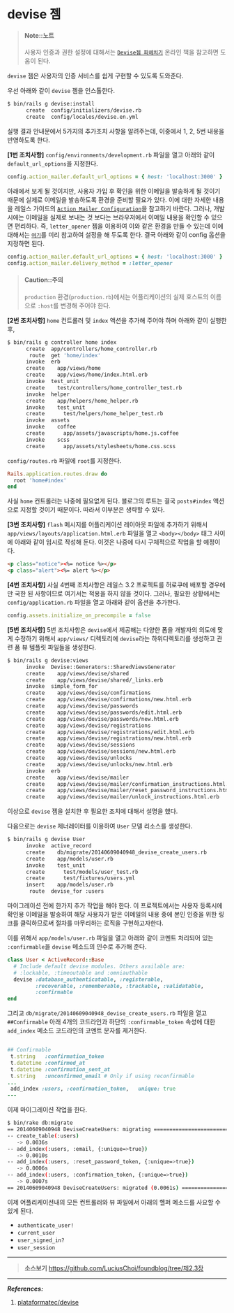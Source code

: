# devise 젬

> #### Note::노트
> 
> 사용자 인증과 권한 설정에 대해서는 [`Devise젬 파헤치기`](https://www.gitbook.io/book/luciuschoi/exploring_devise) 온라인 책을 참고하면 도움이 된다.

`devise` 젬은 사용자의 인증 서비스를 쉽게 구현할 수 있도록 도와준다.

우선 아래와 같이 `devise` 젬을 인스톨한다.

```bash
$ bin/rails g devise:install
      create  config/initializers/devise.rb
      create  config/locales/devise.en.yml
```

실행 결과 안내문에서 5가지의 추가조치 사항을 알려주는데, 이중에서 1, 2, 5번 내용을 반영하도록 한다.

**[1번 조치사항]** `config/environments/development.rb` 파일을 열고 아래와 같이 `default_url_options`을 지정한다.

```ruby
config.action_mailer.default_url_options = { host: 'localhost:3000' }
```

아래에서 보게 될 것이지만, 사용자 가입 후 확인을 위한 이메일을 발송하게 될 것이기 때문에 실제로 이메일을 발송하도록 환경을 준비할 필요가 있다. 이에 대한 자세한 내용을 레일스 가이드의  [`Action Mailer Configuration`](http://guides.rubyonrails.org/action_mailer_basics.html#action-mailer-configuration)을 참고하기 바란다. 그러나, 개발시에는 이메일을 실제로 보내는 것 보다는 브라우저에서 이메일 내용을 확인할 수 있으면 편리하다. 즉, `letter_opener` 젬을 이용하여 이와 같은 환경을 만들 수 있는데 이에 대해서는 [`여기`](/setup_gemfile/letter_opener.html)를 미리 참고하여 설정을 해 두도록 한다. 결국 아래와 같이 config 옵션을 지정하면 된다.

```ruby
config.action_mailer.default_url_options = { host: 'localhost:3000' }
config.action_mailer.delivery_method = :letter_opener
```

> #### Caution::주의
> 
> `production` 환경(`production.rb`)에서는 어플리케이션의 실제 호스트의 이름으로 `:host`를 변경해 주어야 한다.


**[2번 조치사항]** `home` 컨트롤러 및 `index` 액션을 추가해 주어야 하며 아래와 같이 실행한 후,

```bash
$ bin/rails g controller home index
      create  app/controllers/home_controller.rb
       route  get 'home/index'
      invoke  erb
      create    app/views/home
      create    app/views/home/index.html.erb
      invoke  test_unit
      create    test/controllers/home_controller_test.rb
      invoke  helper
      create    app/helpers/home_helper.rb
      invoke    test_unit
      create      test/helpers/home_helper_test.rb
      invoke  assets
      invoke    coffee
      create      app/assets/javascripts/home.js.coffee
      invoke    scss
      create      app/assets/stylesheets/home.css.scss
```

`config/routes.rb` 파일에 `root`를 지정한다.

```ruby
Rails.application.routes.draw do
  root 'home#index'
end
```

사실 `home` 컨트롤러는 나중에 필요없게 된다. 블로그의 루트는 결국 `posts#index` 액션으로 지정할 것이기 때문이다. 따라서 이부분은 생략할 수 있다.


**[3번 조치사항]** `flash` 메시지를 어플리케이션 레이아웃 파일에 추가하기 위해서 `app/views/layouts/application.html.erb` 파일을 열고 `<body></body>` 태그 사이에 아래와 같이 임시로 작성해 둔다. 이것은 나중에 다시 구체적으로 작업을 할 예정이다.

```html
<p class="notice"><%= notice %></p>
<p class="alert"><%= alert %></p>
```

**[4번 조치사항]** 사실 4번째 조치사항은 레일스 3.2 프로젝트를 허로쿠에 배포할 경우에만 국한 된 사항이므로 여기서는 적용을 하지 않을 것이다. 그러나, 필요한 상황에서는 `config/application.rb` 파일을 열고 아래와 같이 옵션을 추가한다.

```ruby
config.assets.initialize_on_precompile = false
```

**[5번 조치사항]**  5번 조치사항은 `devise`에서 제공해는 다양한 폼을 개발자의 의도에 맞게 수정하기 위해서 `app/views/` 디렉토리에 `devise`라는 하위디렉토리를 생성하고 관련 폼 뷰 템플릿 파일들을 생성한다.

```bash
$ bin/rails g devise:views
      invoke  Devise::Generators::SharedViewsGenerator
      create    app/views/devise/shared
      create    app/views/devise/shared/_links.erb
      invoke  simple_form_for
      create    app/views/devise/confirmations
      create    app/views/devise/confirmations/new.html.erb
      create    app/views/devise/passwords
      create    app/views/devise/passwords/edit.html.erb
      create    app/views/devise/passwords/new.html.erb
      create    app/views/devise/registrations
      create    app/views/devise/registrations/edit.html.erb
      create    app/views/devise/registrations/new.html.erb
      create    app/views/devise/sessions
      create    app/views/devise/sessions/new.html.erb
      create    app/views/devise/unlocks
      create    app/views/devise/unlocks/new.html.erb
      invoke  erb
      create    app/views/devise/mailer
      create    app/views/devise/mailer/confirmation_instructions.html.erb
      create    app/views/devise/mailer/reset_password_instructions.html.erb
      create    app/views/devise/mailer/unlock_instructions.html.erb
```

이상으로 `devise` 젬을 설치한 후 필요한 조치에 대해서 설명을 했다.

다음으로는 `devise` 제너레이터를 이용하여 `User` 모델 리소스를 생성한다.

```bash
$ bin/rails g devise User
      invoke  active_record
      create    db/migrate/20140609040948_devise_create_users.rb
      create    app/models/user.rb
      invoke    test_unit
      create      test/models/user_test.rb
      create      test/fixtures/users.yml
      insert    app/models/user.rb
       route  devise_for :users
```

마이그레이션 전에 한가지 추가 작업을 해야 한다. 이 프로젝트에서는 사용자 등록시에 확인용 이메일을 발송하여 해당 사용자가 받은 이메일의 내용 중에 본인 인증을 위한 링크를 클릭하므로써 절차를 마무리하는 로직을 구현하고자한다.

이를 위해서 `app/models/user.rb` 파일을 열고 아래와 같이 코멘트 처리되어 있는 `:confirmable`을 `devise` 메소드의 인수로 추가해 준다.

```ruby
class User < ActiveRecord::Base
  # Include default devise modules. Others available are:
  # :lockable, :timeoutable and :omniauthable
  devise :database_authenticatable, :registerable,
         :recoverable, :rememberable, :trackable, :validatable,
         :confirmable
end
```

그리고 `db/migrate/20140609040948_devise_create_users.rb` 파일을 열고 `##Confirmable` 아래 4개의 코드라인과 하단의 `:confirmable_token` 속성에 대한 `add_index` 메소드 코드라인의 코멘트 문자를 제거한다.

```ruby

## Confirmable
 t.string   :confirmation_token
 t.datetime :confirmed_at
 t.datetime :confirmation_sent_at
 t.string   :unconfirmed_email # Only if using reconfirmable
...
 add_index :users, :confirmation_token,   unique: true
---
```

이제 마이그레이션 작업을 한다.

```bash
$ bin/rake db:migrate
== 20140609040948 DeviseCreateUsers: migrating ================================
-- create_table(:users)
   -> 0.0036s
-- add_index(:users, :email, {:unique=>true})
   -> 0.0010s
-- add_index(:users, :reset_password_token, {:unique=>true})
   -> 0.0006s
-- add_index(:users, :confirmation_token, {:unique=>true})
   -> 0.0007s
== 20140609040948 DeviseCreateUsers: migrated (0.0061s) =======================
```

이제 어플리케이션내의 모든 컨트롤러와 뷰 파일에서 아래의 헬퍼 메소드를 사요할 수 있게 된다.

* `authenticate_user!`
* `current_user`
* `user_signed_in?`
* `user_session`

---

> **소스보기** https://github.com/LuciusChoi/foundblog/tree/제2.3장

---

_**References:**_

1. [plataformatec/devise](https://github.com/plataformatec/devise)

